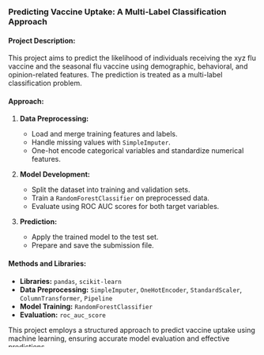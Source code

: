 ### Predicting Vaccine Uptake: A Multi-Label Classification Approach

#### Project Description:
This project aims to predict the likelihood of individuals receiving the xyz flu vaccine and the seasonal flu vaccine using demographic, behavioral, and opinion-related features. The prediction is treated as a multi-label classification problem.

#### Approach:
1. **Data Preprocessing:**
   - Load and merge training features and labels.
   - Handle missing values with `SimpleImputer`.
   - One-hot encode categorical variables and standardize numerical features.

2. **Model Development:**
   - Split the dataset into training and validation sets.
   - Train a `RandomForestClassifier` on preprocessed data.
   - Evaluate using ROC AUC scores for both target variables.

3. **Prediction:**
   - Apply the trained model to the test set.
   - Prepare and save the submission file.

#### Methods and Libraries:
- **Libraries:** `pandas`, `scikit-learn`
- **Data Preprocessing:** `SimpleImputer`, `OneHotEncoder`, `StandardScaler`, `ColumnTransformer`, `Pipeline`
- **Model Training:** `RandomForestClassifier`
- **Evaluation:** `roc_auc_score`

This project employs a structured approach to predict vaccine uptake using machine learning, ensuring accurate model evaluation and effective predictions.
